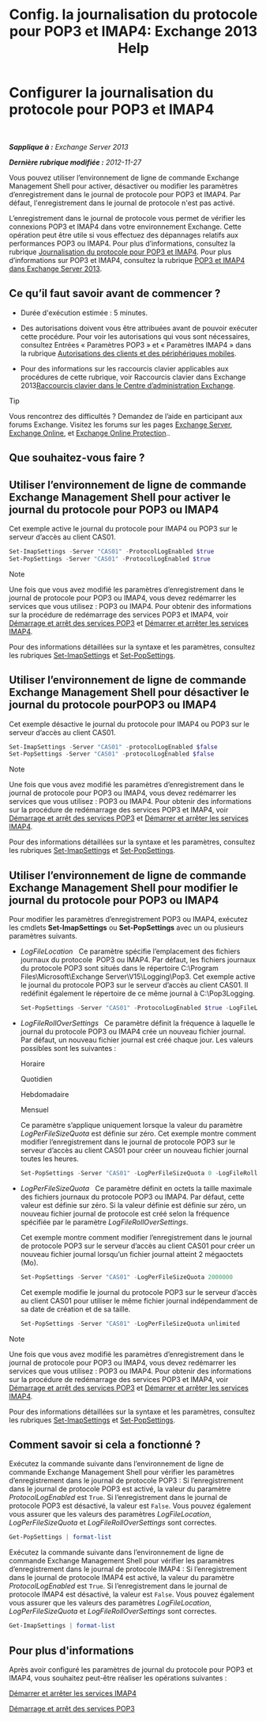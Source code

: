 ﻿---
title: 'Config. la journalisation du protocole pour POP3 et IMAP4: Exchange 2013 Help'
TOCTitle: Configurer la journalisation du protocole pour POP3 et IMAP4
ms:assetid: 451b337b-cb6b-4460-8687-be0b19c469bc
ms:mtpsurl: https://technet.microsoft.com/fr-fr/library/Aa997690(v=EXCHG.150)
ms:contentKeyID: 50555388
ms.date: 04/24/2018
mtps_version: v=EXCHG.150
ms.translationtype: HT
---

# Configurer la journalisation du protocole pour POP3 et IMAP4

 

_**Sapplique à :** Exchange Server 2013_

_**Dernière rubrique modifiée :** 2012-11-27_

Vous pouvez utiliser l’environnement de ligne de commande Exchange Management Shell pour activer, désactiver ou modifier les paramètres d’enregistrement dans le journal de protocole pour POP3 et IMAP4. Par défaut, l'enregistrement dans le journal de protocole n'est pas activé.

L’enregistrement dans le journal de protocole vous permet de vérifier les connexions POP3 et IMAP4 dans votre environnement Exchange. Cette opération peut être utile si vous effectuez des dépannages relatifs aux performances POP3 ou IMAP4. Pour plus d’informations, consultez la rubrique [Journalisation du protocole pour POP3 et IMAP4](protocol-logging-for-pop3-and-imap4-exchange-2013-help.md). Pour plus d’informations sur POP3 et IMAP4, consultez la rubrique [POP3 et IMAP4 dans Exchange Server 2013](pop3-and-imap4-in-exchange-server-2013-exchange-2013-help.md).

## Ce qu’il faut savoir avant de commencer ?

  - Durée d'exécution estimée : 5 minutes.

  - Des autorisations doivent vous être attribuées avant de pouvoir exécuter cette procédure. Pour voir les autorisations qui vous sont nécessaires, consultez Entrées « Paramètres POP3 » et « Paramètres IMAP4 » dans la rubrique [Autorisations des clients et des périphériques mobiles](clients-and-mobile-devices-permissions-exchange-2013-help.md).

  - Pour des informations sur les raccourcis clavier applicables aux procédures de cette rubrique, voir Raccourcis clavier dans Exchange 2013[Raccourcis clavier dans le Centre d’administration Exchange](keyboard-shortcuts-in-the-exchange-admin-center-exchange-online-protection-help.md).

> [!TIP]
> Vous rencontrez des difficultés ? Demandez de l’aide en participant aux forums Exchange. Visitez les forums sur les pages <a href="https://go.microsoft.com/fwlink/p/?linkid=60612">Exchange Server</a>, <a href="https://go.microsoft.com/fwlink/p/?linkid=267542">Exchange Online</a>, et <a href="https://go.microsoft.com/fwlink/p/?linkid=285351">Exchange Online Protection</a>..


## Que souhaitez-vous faire ?

## Utiliser l’environnement de ligne de commande Exchange Management Shell pour activer le journal du protocole pour POP3 ou IMAP4

Cet exemple active le journal du protocole pour IMAP4 ou POP3 sur le serveur d’accès au client CAS01.

```powershell
Set-ImapSettings -Server "CAS01" -ProtocolLogEnabled $true
Set-PopSettings -Server "CAS01" -ProtocolLogEnabled $true
```

> [!NOTE]
> Une fois que vous avez modifié les paramètres d’enregistrement dans le journal de protocole pour POP3 ou IMAP4, vous devez redémarrer les services que vous utilisez : POP3 ou IMAP4. Pour obtenir des informations sur la procédure de redémarrage des services POP3 et IMAP4, voir <a href="start-and-stop-the-pop3-services-exchange-2013-help.md">Démarrage et arrêt des services POP3</a> et <a href="start-and-stop-the-imap4-services-exchange-2013-help.md">Démarrer et arrêter les services IMAP4</a>.


Pour des informations détaillées sur la syntaxe et les paramètres, consultez les rubriques [Set-ImapSettings](https://technet.microsoft.com/fr-fr/library/aa998252\(v=exchg.150\)) et [Set-PopSettings](https://technet.microsoft.com/fr-fr/library/aa997154\(v=exchg.150\)).

## Utiliser l’environnement de ligne de commande Exchange Management Shell pour désactiver le journal du protocole pourPOP3 ou IMAP4

Cet exemple désactive le journal du protocole pour IMAP4 ou POP3 sur le serveur d’accès au client CAS01.

```powershell
Set-ImapSettings -Server "CAS01" -protocolLogEnabled $false
Set-PopSettings -Server "CAS01" -protocolLogEnabled $false
```

> [!NOTE]
> Une fois que vous avez modifié les paramètres d’enregistrement dans le journal de protocole pour POP3 ou IMAP4, vous devez redémarrer les services que vous utilisez : POP3 ou IMAP4. Pour obtenir des informations sur la procédure de redémarrage des services POP3 et IMAP4, voir <a href="start-and-stop-the-pop3-services-exchange-2013-help.md">Démarrage et arrêt des services POP3</a> et <a href="start-and-stop-the-imap4-services-exchange-2013-help.md">Démarrer et arrêter les services IMAP4</a>.


Pour des informations détaillées sur la syntaxe et les paramètres, consultez les rubriques [Set-ImapSettings](https://technet.microsoft.com/fr-fr/library/aa998252\(v=exchg.150\)) et [Set-PopSettings](https://technet.microsoft.com/fr-fr/library/aa997154\(v=exchg.150\)).

## Utiliser l’environnement de ligne de commande Exchange Management Shell pour modifier le journal du protocole pour POP3 ou IMAP4

Pour modifier les paramètres d’enregistrement POP3 ou IMAP4, exécutez les cmdlets **Set-ImapSettings** ou **Set-PopSettings** avec un ou plusieurs paramètres suivants.

  - *LogFileLocation*   Ce paramètre spécifie l’emplacement des fichiers journaux du protocole  POP3 ou IMAP4. Par défaut, les fichiers journaux du protocole POP3 sont situés dans le répertoire C:\\Program Files\\Microsoft\\Exchange Server\\V15\\Logging\\Pop3. Cet exemple active le journal du protocole POP3 sur le serveur d’accès au client CAS01. Il redéfinit également le répertoire de ce même journal à C:\\Pop3Logging.
    
    ```powershell
    Set-PopSettings -Server "CAS01" -ProtocolLogEnabled $true -LogFileLocation "C:\Pop3Logging"
    ```

  - *LogFileRollOverSettings*   Ce paramètre définit la fréquence à laquelle le journal du protocole POP3 ou IMAP4 crée un nouveau fichier journal. Par défaut, un nouveau fichier journal est créé chaque jour. Les valeurs possibles sont les suivantes :
    
    Horaire
    
    Quotidien
    
    Hebdomadaire
    
    Mensuel
    
    Ce paramètre s’applique uniquement lorsque la valeur du paramètre *LogPerFileSizeQuota* est définie sur zéro. Cet exemple montre comment modifier l’enregistrement dans le journal de protocole POP3 sur le serveur d’accès au client CAS01 pour créer un nouveau fichier journal toutes les heures.
    
    ```powershell
    Set-PopSettings -Server "CAS01" -LogPerFileSizeQuota 0 -LogFileRollOverSettings Hourly
    ```

  - *LogPerFileSizeQuota*   Ce paramètre définit en octets la taille maximale des fichiers journaux du protocole POP3 ou IMAP4. Par défaut, cette valeur est définie sur zéro. Si la valeur définie est définie sur zéro, un nouveau fichier journal de protocole est créé selon la fréquence spécifiée par le paramètre *LogFileRollOverSettings*.
    
    Cet exemple montre comment modifier l’enregistrement dans le journal de protocole POP3 sur le serveur d’accès au client CAS01 pour créer un nouveau fichier journal lorsqu’un fichier journal atteint 2 mégaoctets (Mo).
    
    ```powershell
    Set-PopSettings -Server "CAS01" -LogPerFileSizeQuota 2000000
    ```
    
    Cet exemple modifie le journal du protocole POP3 sur le serveur d’accès au client CAS01 pour utiliser le même fichier journal indépendamment de sa date de création et de sa taille.
    
    ```powershell
    Set-PopSettings -Server "CAS01" -LogPerFileSizeQuota unlimited
    ```

> [!NOTE]
> Une fois que vous avez modifié les paramètres d’enregistrement dans le journal de protocole pour POP3 ou IMAP4, vous devez redémarrer les services que vous utilisez : POP3 ou IMAP4. Pour obtenir des informations sur la procédure de redémarrage des services POP3 et IMAP4, voir <a href="start-and-stop-the-pop3-services-exchange-2013-help.md">Démarrage et arrêt des services POP3</a> et <a href="start-and-stop-the-imap4-services-exchange-2013-help.md">Démarrer et arrêter les services IMAP4</a>.


Pour des informations détaillées sur la syntaxe et les paramètres, consultez les rubriques [Set-ImapSettings](https://technet.microsoft.com/fr-fr/library/aa998252\(v=exchg.150\)) et [Set-PopSettings](https://technet.microsoft.com/fr-fr/library/aa997154\(v=exchg.150\)).

## Comment savoir si cela a fonctionné ?

Exécutez la commande suivante dans l’environnement de ligne de commande Exchange Management Shell pour vérifier les paramètres d’enregistrement dans le journal de protocole POP3 : Si l’enregistrement dans le journal de protocole POP3 est activé, la valeur du paramètre *ProtocolLogEnabled* est `True`. Si l’enregistrement dans le journal de protocole POP3 est désactivé, la valeur est `False`. Vous pouvez également vous assurer que les valeurs des paramètres *LogFileLocation*, *LogPerFileSizeQuota* et *LogFileRollOverSettings* sont correctes.

```powershell
Get-PopSettings | format-list
```

Exécutez la commande suivante dans l’environnement de ligne de commande Exchange Management Shell pour vérifier les paramètres d’enregistrement dans le journal de protocole IMAP4 : Si l’enregistrement dans le journal de protocole IMAP4 est activé, la valeur du paramètre *ProtocolLogEnabled* est `True`. Si l’enregistrement dans le journal de protocole IMAP4 est désactivé, la valeur est `False`. Vous pouvez également vous assurer que les valeurs des paramètres *LogFileLocation*, *LogPerFileSizeQuota* et *LogFileRollOverSettings* sont correctes.

```powershell
Get-ImapSettings | format-list
```

## Pour plus d'informations

Après avoir configuré les paramètres de journal du protocole pour POP3 et IMAP4, vous souhaitez peut-être réaliser les opérations suivantes :

[Démarrer et arrêter les services IMAP4](start-and-stop-the-imap4-services-exchange-2013-help.md)

[Démarrage et arrêt des services POP3](start-and-stop-the-pop3-services-exchange-2013-help.md)

